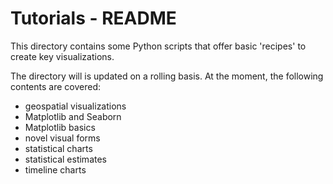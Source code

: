 # Tutorials - README

This directory contains some Python scripts that offer basic 'recipes' to
create key visualizations.

The directory will is updated on a rolling basis. At the moment, the following contents are covered:

- geospatial visualizations
- Matplotlib and Seaborn
- Matplotlib basics
- novel visual forms
- statistical charts
- statistical estimates
- timeline charts

